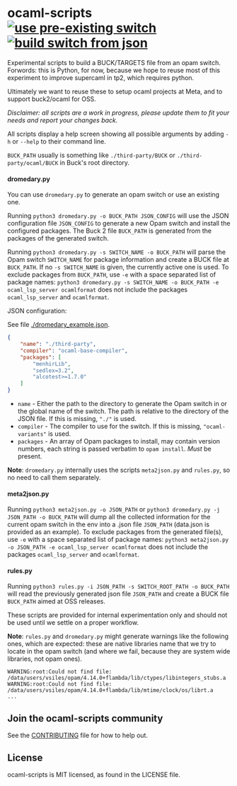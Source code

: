 # ocaml-scripts [![use pre-existing switch](https://github.com/facebook/ocaml-scripts/actions/workflows/run-tests.yml/badge.svg)](https://github.com/facebook/ocaml-scripts/actions/workflows/run-tests.yml)[![build switch from json](https://github.com/shayne-fletcher/ocaml-scripts/actions/workflows/json.yml/badge.svg)](https://github.com/shayne-fletcher/ocaml-scripts/actions/workflows/json.yml)

Experimental scripts to build a BUCK/TARGETS file from an opam switch.
Forwords: this is Python, for now, because we hope to reuse most of this experiment to
improve supercaml in tp2, which requires python.

Ultimately we want to reuse these to setup ocaml projects at Meta, and
to support buck2/ocaml for OSS.

*Disclaimer: all scripts are a work in progress, please update them
to fit your needs and report your changes back.*

All scripts display a help screen showing all possible arguments by adding `-h` or `--help` to their command line.

`BUCK_PATH` usually is something like `./third-party/BUCK` or `./third-party/ocaml/BUCK` in Buck's root directory.

#### dromedary.py

You can use `dromedary.py` to generate an opam switch or use an existing one.

Running `python3 dromedary.py -o BUCK_PATH JSON_CONFIG` will use the JSON configuration file `JSON_CONFIG` to generate a new Opam switch and install the configured packages. The Buck 2 file `BUCK_PATH` is generated from the packages of the generated switch.

Running `python3 dromedary.py -s SWITCH_NAME -o BUCK_PATH` will parse the Opam switch `SWITCH_NAME` for package information and create a BUCK file at `BUCK_PATH`. If no `-s SWITCH_NAME` is given, the currently active one is used. To exclude packages from `BUCK_PATH`, use `-e` with a space separated list of package names: `python3 dromedary.py -s SWITCH_NAME -o BUCK_PATH -e ocaml_lsp_server ocamlformat` does not include the packages `ocaml_lsp_server` and `ocamlformat`.

JSON configuration:

See file [./dromedary_example.json](./dromedary_example.json).

```json
{
    "name": "./third-party",
    "compiler": "ocaml-base-compiler",
    "packages": [
        "menhirLib",
        "sedlex=3.2",
        "alcotest>=1.7.0"
    ]
}
```

- `name` - Either the path to the directory to generate the Opam switch in or the global name of the switch. The path is relative to the directory of the JSON file. If this is missing, `"./"` is used.
- `compiler` - The compiler to use for the switch. If this is missing, `"ocaml-variants"` is used.
- `packages` - An array of Opam packages to install, may contain version numbers, each string is passed verbatim to `opam install`. _Must_ be present.

**Note**: `dromedary.py` internally uses the scripts `meta2json.py` and `rules.py`, so no need to call them separately.

#### meta2json.py

Running `python3 meta2json.py -o JSON_PATH` or `python3 dromedary.py -j JSON_PATH -o BUCK_PATH` will dump all the collected information for the current opam switch in the env into a .json file `JSON_PATH` (data.json is provided as an example). To exclude packages from the generated file(s), use `-e` with a space separated list of package names: `python3 meta2json.py -o JSON_PATH -e ocaml_lsp_server ocamlformat` does not include the packages `ocaml_lsp_server` and `ocamlformat`.

#### rules.py

Running `python3 rules.py -i JSON_PATH -s SWITCH_ROOT_PATH -o BUCK_PATH` will read the previously generated json file `JSON_PATH` and
create a BUCK file `BUCK_PATH` aimed at OSS releases.

These scripts are provided for internal experimentation only and should not be
used until we settle on a proper workflow.

**Note**: `rules.py` and `dromedary.py` might generate warnings like the following ones, which are
expected: these are native libraries name that we try to locate in the opam
switch (and where we fail, because they are system wide libraries, not opam
ones).

```
WARNING:root:Could not find file: /data/users/vsiles/opam/4.14.0+flambda/lib/ctypes/libintegers_stubs.a
WARNING:root:Could not find file: /data/users/vsiles/opam/4.14.0+flambda/lib/mtime/clock/os/librt.a
...
```

## Join the ocaml-scripts community
See the [CONTRIBUTING](CONTRIBUTING.md) file for how to help out.

## License
ocaml-scripts is MIT licensed, as found in the LICENSE file.
